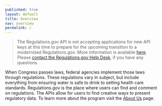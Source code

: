 ```yaml
---
published: true
layout: default
title: Overview
nav: overview
permalink: /
---
```

> The Regulations.gov API is not accepting applications for new API keys at this time to prepare for the upcoming transition to a modernized Regulations.gov. More information is available [here](https://www.gsa.gov/blog/2020/05/20/gsa-steps-forward-to-modernize-electronic-rulemaking). Please [contact the Regulations.gov Help Desk](mailto:regulations@erulemakinghelpdesk.com), if you have any questions.

When Congress passes laws, federal agencies implement those laws through regulations. These regulations vary in subject, but include everything from ensuring water is safe to drink to setting health care standards. Regulations.gov is the place where users can find and comment on regulations. The APIs allow for users to find creative ways to present regulatory data. To learn more about the program visit the [About Us](http://www.regulations.gov/#!aboutProgram) page.

<body id="overview"></body> 
